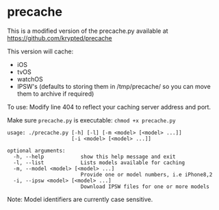 # precache
This is a modified version of the precache.py available at https://github.com/krypted/precache

This version will cache:
* iOS
* tvOS
* watchOS
* IPSW's (defaults to storing them in /tmp/precache/ so you can move them to archive if required)

To use:
Modify line 404 to reflect your caching server address and port.

Make sure `precache.py` is executable: `chmod +x precache.py`

```
usage: ./precache.py [-h] [-l] [-m <model> [<model> ...]]
                     [-i <model> [<model> ...]]

optional arguments:
  -h, --help            show this help message and exit
  -l, --list            Lists models available for caching
  -m, --model <model> [<model> ...]
                        Provide one or model numbers, i.e iPhone8,2
  -i, --ipsw <model> [<model> ...]
                        Download IPSW files for one or more models
```

Note: Model identifiers are currently case sensitive.
